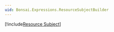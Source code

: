 ```yaml
---
uid: Bonsai.Expressions.ResourceSubjectBuilder
---
```


[!include[Resource Subject](~/articles/subject-resource.md)]